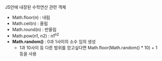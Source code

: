 JS안에 내장된 수학연산 관련 객체
- Math.floor(n) : 내림
- Math.ceil(n) : 올림
- Math.round(n) : 반올림
- Math.pow(n1, n2) : n1<sup>n2</sup>
- **Math.random()** : 0과 1사이의 소수 임의 생성
	- 1과 10사이 등 다른 범위를 얻고싶다면 Math.floor(Math.random() * 10) + 1 등을 사용